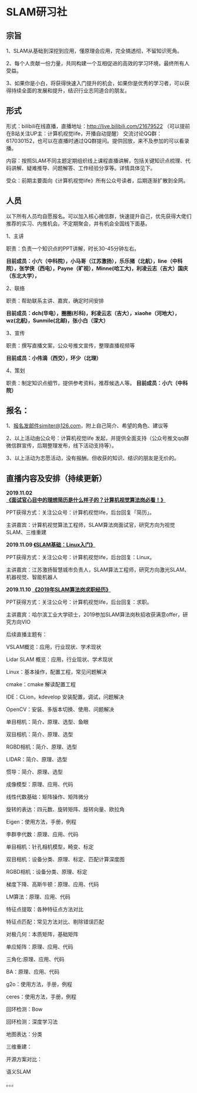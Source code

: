 # SLAM研习社

## 宗旨

1、SLAM从基础到深挖到应用，懂原理会应用，完全搞透彻，不留知识死角。

2、每个人贡献一份力量，共同构建一个互相促进的高效的学习环境，最终所有人受益。

3、如果你是小白，将获得快速入门提升的机会，如果你是优秀的学习者，可以获得持续全面的发展和提升，结识行业志同道合的朋友。

## 形式

形式：bilibili在线直播，直播地址：http://live.bilibili.com/21679522 （可以提前在B站关注UP主：计算机视觉life，开播自动提醒）
交流讨论QQ群：617030152，也可以在直播时通过QQ群提问。提供回放，来不及参加的可以看录播。

内容：按照SLAM不同主题定期组织线上课程直播讲解，包括关键知识点梳理、代码讲解、疑难推导、问题解答、工作经验分享等。详情具体见下。

受众：前期主要面向《计算机视觉life》所有公众号读者，后期逐渐扩散到全网。


## 人员

以下所有人员均自愿报名。可以加入核心微信群，快速提升自己，优先获得大佬们推荐的实习、内推机会。不定期聚会，并有机会全国线下面基。

1、主讲

职责：负责一个知识点的PPT讲解，时长30-45分钟左右。

**目前成员：小六（中科院），小马哥（江苏激扬），乐乐猪（北航），line（中科院），张学侠（西电），Payne（旷视），Minne(哈工大)，利凌云志（吉大）国庆（东北大学），**

2、联络

职责：帮助联系主讲、嘉宾，确定时间安排

**目前成员：dch(华电），圈圈(杉科)，利凌云志（吉大），xiaohe（河地大），wz(北航)，Sunmile(北邮)，张小白（深大）**

3、宣传

职责：撰写直播文案，公众号推文宣传，整理直播视频等

**目前成员：小伟滴（西交），环少（北理）**

4、策划

职责：制定知识点细节，提供参考资料，推荐候选人等。
**目前成员：小六（中科院）**

## 报名：

1、报名发邮件simiter@126.com，附上自己简介、希望的角色、建议等

2、以上活动由公众号：计算机视觉life 发起，并提供全面支持（公众号推文qq群微信群宣传，后期整理发布，线下活动支持等）。

3、以上活动为志愿活动，没有报酬。但收获的知识、结识的朋友是无价的。



## 直播内容及安排（持续更新）

**2019.11.02 [《面试官心目中的理想简历是什么样子的？计算机视觉算法岗必看！》](https://www.bilibili.com/video/av74336060)**

PPT获得方式：关注公众号：计算机视觉life，后台回复「简历」。

主讲嘉宾：计算机视觉算法工程师，SLAM算法岗面试官，研究方向为视觉SLAM、三维重建

**2019.11.09 [《SLAM基础：Linux入门》](https://www.bilibili.com/video/av75607667)**

PPT获得方式：关注公众号：计算机视觉life，后台回复：Linux。

主讲嘉宾：江苏激扬智慧城市负责人，SLAM算法工程师，研究方向激光SLAM、机器视觉、智能机器人

**2019.11.10 [《2019年SLAM算法岗求职经历》](https://www.bilibili.com/video/av75595826)**

PPT获得方式：关注公众号：计算机视觉life，后台回复：求职。

主讲嘉宾：哈尔滨工业大学硕士，2019参加SLAM算法岗秋招收获满意offer，研究方向VIO

后续直播主题有：

VSLAM概览：应用，行业现状、学术现状

Lidar SLAM 概览：应用，行业现状、学术现状

Linux：基本操作，配置工程，常见问题解决

cmake：cmake 解读配置工程

IDE：CLion，kdevelop 安装配置，调试，问题解决

OpenCV：安装、多版本切换、使用、问题解决

单目相机：简介、原理、选型、鱼眼

双目相机：简介、原理、选型

RGBD相机：简介、原理、选型

LIDAR：简介、原理、选型

惯导：简介、原理、选型

成像模型：原理、应用、代码

线性代数基础：矩阵操作、矩阵微分

旋转的表达：四元数、旋转矩阵、旋转向量、欧拉角

Eigen：使用方法，手册，例程

李群李代数：原理、应用、代码

单目相机：针孔相机模型，畸变、标定

双目相机：设备分类、原理、标定、匹配计算深度图

RGBD相机：设备分类、原理、标定

梯度下降、高斯牛顿：原理、应用、代码

LM算法：原理、应用、代码

特征点提取：各种特征点方法对比

特征点匹配：常见方法对比、剔除错误匹配

对极几何：本质矩阵，基础矩阵

单应矩阵：原理、应用、代码

三角化:原理、应用、代码

BA：原理、应用、代码

g2o：使用方法，手册，例程

ceres：使用方法，手册，例程

回环检测：Bow

回环检测：深度学习法

地图表达：分类

三维重建：

开源方案对比：

语义SLAM

。。。


